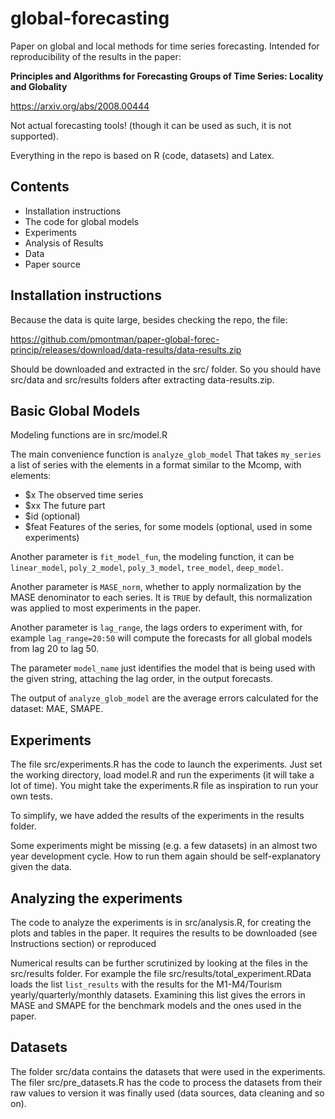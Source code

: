 # global-forecasting
Paper on global and local methods for time series forecasting.
Intended for reproducibility of the results in the paper:

**Principles and Algorithms for Forecasting Groups of Time Series: Locality and Globality**

https://arxiv.org/abs/2008.00444

Not actual forecasting tools! (though it can be used as such, it is not supported).

Everything in the repo is based on R (code, datasets) and Latex.



## Contents

 * Installation instructions
 * The code for global models
 * Experiments
 * Analysis of Results
 * Data
 * Paper source

## Installation instructions

Because the data is quite large, besides checking the repo,
the file:

https://github.com/pmontman/paper-global-forec-princip/releases/download/data-results/data-results.zip


Should be downloaded and extracted in the src/ folder.
So you should have src/data and src/results folders after extracting data-results.zip.




## Basic Global Models

Modeling functions are in src/model.R

The main convenience function is `analyze_glob_model`
That takes `my_series` a list of series with the elements in a format
similar to the Mcomp, with elements:

 * $x The observed time series
 * $xx The future part
 * $id (optional)
 * $feat Features of the series, for some models (optional, used in some experiments)

Another parameter is `fit_model_fun`, the modeling function, it can be
`linear_model`, `poly_2_model`, `poly_3_model`, `tree_model`, `deep_model`.

Another parameter is `MASE_norm`, whether to apply normalization by the MASE denominator
to each series. It is `TRUE` by default, this normalization was applied to most experiments in the paper.

Another parameter is `lag_range`, the lags orders to experiment with, for example 
`lag_range=20:50` will compute the forecasts for all global models from lag 20 to lag 50.

The parameter `model_name` just identifies the model that is being used with the given string, attaching the lag order,
in the output forecasts.

The output of `analyze_glob_model` are the average errors calculated for the dataset: MAE, SMAPE.

## Experiments

The file src/experiments.R has the code to launch the experiments.
Just set the working directory, load model.R and run the experiments (it will take a lot of time).
You might take the experiments.R file as inspiration to run your own tests.

To simplify, we have added the results of the experiments in the results folder.

Some experiments might be missing (e.g. a few datasets) in an almost two year
development cycle. How to run them again should be self-explanatory given the data.

## Analyzing the experiments

The code to analyze the experiments is in src/analysis.R,
for creating the plots and tables in the paper.
It requires the results to be downloaded (see Instructions section) or reproduced

Numerical results can be further scrutinized by looking at the files in the src/results folder.
For example the file src/results/total_experiment.RData loads the list `list_results`
with the results for the M1-M4/Tourism yearly/quarterly/monthly datasets. Examining
this list gives the errors in MASE and SMAPE for the benchmark models and the ones
used in the paper.


## Datasets
The folder src/data contains the datasets that were used in the experiments.
The filer src/pre_datasets.R has the code to process the datasets from their raw values
to version it was finally used (data sources, data cleaning and so on).

